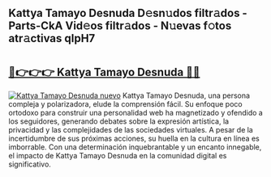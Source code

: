 ## Kattya Tamayo Desnuda D𝚎sn𝚞dos filtr𝚊dos - Parts-CkA Vid𝚎os filtr𝚊dos - N𝚞evas f𝚘tos atr𝚊ctivas qIpH7

# <h2><a href="http://mb0mvl.tromn.icu/?c=Kattya+Tamayo+Desnuda">🔗👉👉👉 Kattya Tamayo Desnuda 🔗🔗</a></h2>

[![Kattya Tamayo Desnuda nuevo](https://i.imgur.com/pEAQMta.gif)](http://mb0mvl.tromn.icu/?c=Kattya+Tamayo+Desnuda)
Kattya Tamayo Desnuda, una persona compleja y polarizadora, elude la comprensión fácil. Su enfoque poco ortodoxo para construir una personalidad web ha magnetizado y ofendido a los seguidores, generando debates sobre la expresión artística, la privacidad y las complejidades de las sociedades virtuales. A pesar de la incertidumbre de sus próximas acciones, su huella en la cultura en línea es imborrable. Con una determinación inquebrantable y un encanto innegable, el impacto de Kattya Tamayo Desnuda en la comunidad digital es significativo.
